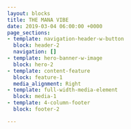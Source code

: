 ```yaml
---
layout: blocks
title: THE MANA VIBE
date: 2019-03-04 06:00:00 +0000
page_sections:
- template: navigation-header-w-button
  block: header-2
  navigation: []
- template: hero-banner-w-image
  block: hero-2
- template: content-feature
  block: feature-1
  media_alignment: Right
- template: full-width-media-element
  block: media-1
- template: 4-column-footer
  block: footer-2

---
```

